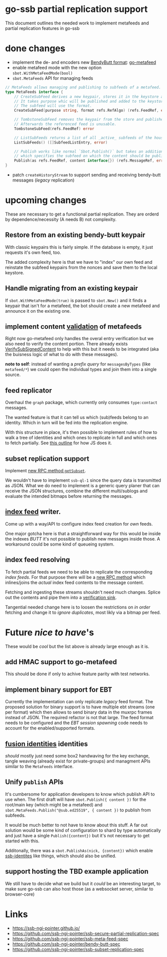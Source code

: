 # go-ssb partial replication support

This document outlines the needed work to implement metafeeds and partial replication features in go-ssb

# done changes

* implement the de- and encoders new [BendyButt format](github.com/ssb-ngi-pointer/bendy-butt-spec/): [go-metafeed](https://github.com/ssb-ngi-pointer/go-metafeed)
* enable metafeed mode with the new option `sbot.WithMetaFeedMode(bool)`
* `sbot.MetaFeeds` API for managing feeds

```go
// MetaFeeds allows managing and publishing to subfeeds of a metafeed.
type MetaFeeds interface {
	// CreateSubFeed derives a new keypair, stores it in the keystore and publishes a `metafeed/add` message on the housing metafeed.
	// It takes purpose whic will be published and added to the keystore, too.
	// The subfeed will use the format.
	CreateSubFeed(purpose string, format refs.RefAlgo) (refs.FeedRef, error)

	// TombstoneSubFeed removes the keypair from the store and publishes a `metafeed/tombstone` message to the feed.
	// Afterwards the referenced feed is unusable.
	TombstoneSubFeed(refs.FeedRef) error

	// ListSubFeeds returns a list of all _active_ subfeeds of the housing metafeed
	ListSubFeeds() ([]SubfeedListEntry, error)

	// Publish works like normal `Sbot.Publish()` but takes an additional feed reference,
	// which specifies the subfeed on which the content should be published.
	Publish(as refs.FeedRef, content interface{}) (refs.MessageRef, error)
}
```

* patch `createHistoryStream` to support sending and receiving bendy-butt messages (_legacy_ replication)

# upcoming changes

These are necessary to get a functional partial replication. They are orderd by dependence/necessity (A needs B) not complexity.

## Restore from an existing bendy-butt keypair

With classic keypairs this is fairly simple. If the database is empty, it just requests it's own feed, too.

The added complexity here is that we have to "index" our own feed and reinstate the subfeed keypairs from the nonces and save them to the local keystore.

## Handle migrating from an existing keypair

If `sbot.WithMetaFeedMode(true)` is passed to `sbot.New()` and it finds a keypair that isn't for a metafeed, the bot should create a new metafeed and announce it on the existing one.

## implement content [validation](https://github.com/ssb-ngi-pointer/bendy-butt-spec#validation) of metafeeds
Right now go-metafeed only handles the overal entry verification but we also need to verify the content portion. There already exists [VerifySubSignedContent](https://pkg.go.dev/github.com/ssb-ngi-pointer/go-metafeed#VerifySubSignedContent) to help with this but it needs to be integrated (aka the buisness logic of what to do with these messages).

**note to self**: instead of wanting a _prefix query_ for `messagesByTypes` (like `metafeed/*`) we could open the individual types and join them into a single source.

## feed replicator
Overhaul the `graph` package, which currently only consumes `type:contact` messages.

The wanted feature is that it can tell us which (sub)feeds belong to an identity. Which in turn will be fed into the replication engine.

With this structure in place, it's then possible to implement rules of how to walk a tree of identities and which ones to replicate in full and which ones to fetch partially. See [this outline](https://github.com/ssb-ngi-pointer/ssb-secure-partial-replication-impl-spec#ssb-feed-replicator) for how JS does it.

## subset replication support
Implement [new RPC method `getSubset`](https://github.com/ssb-ngi-pointer/ssb-subset-replication-spec#getsubsetquery-options-source).

We wouldn't have to implement `ssb-ql-1` since the query data is transmitted as JSON. What we do need to implement is a generic query planer that can receive the JSON structures, combine the different multi/sublogs and evaluate the intended bitmaps before returning the messages.

## [index feed](https://github.com/ssb-ngi-pointer/ssb-meta-feed-spec#claims-or-indexes) writer.
Come up with a way/API to configure index feed creation for _own_ feeds.

One major gotcha here is that a straightforward way for this would be inside the indexes _BUTT_ it's not possible to publish new messages inside those. A workaround could be some kind of queueing system.

## index feed resolving

To fetch partial feeds we need to be able to replicate the corresponding _index feeds_. For that purpose there will be a [new RPC method](https://github.com/ssb-ngi-pointer/ssb-subset-replication-spec#getindexfeedfeedid-source) which inlines/joins the _actual_ index feed contents to the message content.

Fetching and ingesting these streams shouldn't need much changes. Splice out the contents and pipe them into a [verification sink](https://pkg.go.dev/go.cryptoscope.co/ssb/message#VerifySink).

Tangential needed change here is to loosen the restrictions on _in order_ fetching and change it to _ignore duplicates_, most likly via a bitmap per feed.

# Future _nice to have_'s

These would be _cool_ but the list above is already large enough as it is.

## add HMAC support to go-metafeed
This should be done if only to achive feature parity with test networks.

## implement binary support for EBT

Currently the implementation can only replicate _legacy_ feed format. The proposed solution for binary support is to have multiple ebt streams (one per format) which then allows to send binary data in the muxrpc frames instead of JSON. The required refactor is not that large. The feed format needs to be configured and the _EBT session spawning_ code needs to account for the enabled/supported formats.

## [fusion identities](https://github.com/ssb-ngi-pointer/fusion-identity-spec) identities

_should_ mostly just need some box2 handwaving for the key exchange, tangle weaving (already exist for private-groups) and managment APIs similar to the `MetaFeeds` interface.

## Unify `publish` APIs

It's cumbersome for application developers to know which publish API to use when. The first draft will have `sbot.Publish({ content })` for the root/main key (which might be a metafeed) and `sbot.MetaFeeds.Publish("@sub.ed25519", { content })` to publish from subfeeds.

It would be much better to not have to know about this stuff. A far out solution would be some kind of configuration to shard by type automatically and just have a single `Publish({content})` but it's not necessary to get started with this.

Additonally, there was a `sbot.PublishAs(nick, {content})` which enable [ssb-identites](https://github.com/ssbc/ssb-identities) like things, which should also be unified.

## support hosting the TBD example application

We still have to decide what we build but it _could_ be an interesting target, to make sure go-ssb can also host those (as a websocket server, similar to browser-core)

# Links
* https://ssb-ngi-pointer.github.io/
* https://github.com/ssb-ngi-pointer/ssb-secure-partial-replication-spec
* https://github.com/ssb-ngi-pointer/ssb-meta-feed-spec
* https://github.com/ssb-ngi-pointer/bendy-butt-spec
* https://github.com/ssb-ngi-pointer/ssb-subset-replication-spec